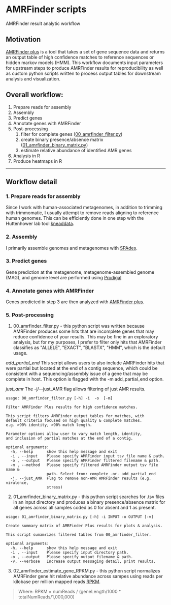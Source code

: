 # AMRFinder scripts
AMRFinder result analytic workflow

## Motivation
[AMRFinder plus](https://www.ncbi.nlm.nih.gov/pathogens/antimicrobial-resistance/AMRFinder/) is a tool that takes a set of gene sequence data and returns an output table of high confidence matches to reference sequences or hidden markov models (HMM).  This workflow documents input parameters for upstream steps to produce AMRFinder results for reproducibility as well as custom python scripts written to process output tables for downstream analysis and visualization.

## Overall workflow:
1. Prepare reads for assembly
2. Assembly
3. Predict genes
4. Annotate genes with AMRFinder
5. Post-processing
	1. filter for complete genes ([00_amrfinder_filter.py](https://github.com/michaelwoodworth/AMRFinder_scripts/blob/master/01_amrfinder_binary_matrix.py))
	2. create binary presence/absence matrix ([01_amrfinder_binary_matrix.py](https://github.com/michaelwoodworth/AMRFinder_scripts/blob/master/01_amrfinder_binary_matrix.py))
	3. estimate relative abundance of identified AMR genes
6. Analysis in R
7. Produce heatmaps in R

***

## Workflow detail

### 1. Prepare reads for assembly
Since I work with human-associated metagenomes, in addition to trimming with trimmomatic, I usually attempt to remove reads aligning to reference human genomes.  This can be efficiently done in one step with the Huttenhower lab tool [kneaddata](https://huttenhower.sph.harvard.edu/kneaddata/).

### 2. Assembly
I primarily assemble genomes and metagenomes with [SPAdes](https://cab.spbu.ru/software/spades/).

### 3. Predict genes
Gene prediction at the metagenome, metagenome-assembled genome (MAG), and genome level are performed using [Prodigal](https://github.com/hyattpd/Prodigal)

### 4. Annotate genes with AMRFinder
Genes predicted in step 3 are then analyzed with [AMRFinder plus](https://www.ncbi.nlm.nih.gov/pathogens/antimicrobial-resistance/AMRFinder/).

### 5. Post-processing

1. 00_amrfinder_filter.py - this python script was written because AMRFinder produces some hits that are incomplete genes that may reduce confidence of your results.  This may be fine in an exploratory analysis, but for my purposes, I prefer to filter only hits that AMRFinder classifies as "ALLELE", "EXACT", "BLASTX", "HMM", which is the default usage.

*add_partial_end*
This script allows users to also include AMRFinder hits that were partial but located at the end of a contig sequence, which could be consistent with a sequencing/assembly issue of a gene that may be complete in host.  This option is flagged with the -m add_partial_end option.

*just_amr*
The -j/--just_AMR flag allows filtering of just AMR results.

```console
usage: 00_amrfinder_filter.py [-h] -i  -o  [-m]

Filter AMRFinder Plus results for high confidence matches.

This script filters AMRFinder output tables for matches, with
default criteria focused on high quality & complete matches.
e.g. >90% identity, >90% match length.

Parameter options allow user to vary match length, identity,
and inclusion of partial matches at the end of a contig.

optional arguments:
  -h, --help      show this help message and exit
  -i , --input    Please specify AMRFinder input tsv file name & path.
  -o , --output   Please specify AMRFinder filtered filename & path.
  -m , --method   Please specify filtered AMRFinder output tsv file name &
                  path. Select from: complete -or- add_partial_end
  -j, --just_AMR  Flag to remove non-AMR AMRFinder results (e.g. virulence,
                  stress)
```

2. 01_amrfinder_binary_matrix.py - this python script searches for .tsv files in an input directory and produces a binary presence/absence matrix for all genes across all samples coded as 0 for absent and 1 as present.

```console
usage: 01_amrfinder_binary_matrix.py [-h] -i INPUT -o OUTPUT [-v]

Create summary matrix of AMRFinder Plus results for plots & analysis.

This script sumamrizes filtered tables from 00_amrfinder_filter.

optional arguments:
  -h, --help      show this help message and exit
  -i , --input    Please specify input directory path.
  -o , --output   Please specify output filename & path.
  -v, --verbose   Increase output messaging detail, print results.
```

3. 02_amrfinder_estimate_gene_RPKM.py - this python script normalizes AMRFinder gene hit relative abundance across sampes using reads per kilobase per million mapped reads [RPKM](https://sites.google.com/site/wiki4metagenomics/pdf/definition/rpkm-calculation).

>Where:
>RPKM = numReads / (geneLength/1000 * totalNumReads/1,000,000)

